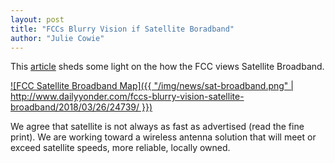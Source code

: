 ```yaml
---
layout: post
title: "FCCs Blurry Vision if Satellite Boradband"
author: "Julie Cowie"
---
```

This <a href="http://www.dailyyonder.com/fccs-blurry-vision-satellite-broadband/2018/03/26/24739/#">article</a>
sheds some light on the how the FCC views Satellite Broadband.

<a href="http://www.dailyyonder.com/fccs-blurry-vision-satellite-broadband/2018/03/26/24739/#">
![FCC Satellite Broadband Map]({{ "/img/news/sat-broadband.png" | http://www.dailyyonder.com/fccs-blurry-vision-satellite-broadband/2018/03/26/24739/ }})
</a>

We agree that satellite is not always as fast as advertised (read the fine print).
We are working toward a wireless antenna solution that will meet or exceed
satellite speeds, more reliable, locally owned.

